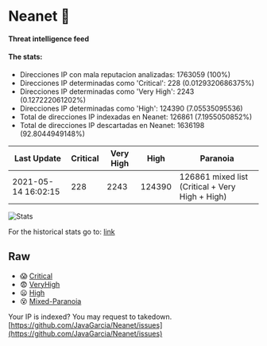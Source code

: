 # Neanet :hocho:
#### Threat intelligence feed
#### The stats:

- Direcciones IP con mala reputacion analizadas: 1763059 (100%)
- Direcciones IP determinadas como 'Critical':  228 (0.0129320686375%)
- Direcciones IP determinadas como 'Very High':  2243 (0.127222061202%)
- Direcciones IP determinadas como 'High':  124390 (7.05535095536)
- Total de direcciones IP indexadas en Neanet:  126861 (7.1955050852%)
- Total de direcciones IP descartadas en Neanet:  1636198 (92.8044949148%)

| Last Update | Critical | Very High | High | Paranoia |
| --- | --- | --- | --- | --- |
| 2021-05-14 16:02:15 | 228 | 2243 | 124390 | 126861 mixed list (Critical + Very High + High)|

![Stats](https://docs.google.com/spreadsheets/d/e/2PACX-1vSnaNMIXVabIpDJjufMlzH7poXnshF3mgd8Is1g9ytUEzVsP5my4Trn8f-xkoLLQ38xpL3HtmUexLo6/pubchart?oid=501124687&format=image)

For the historical stats go to: [link](/stats.csv)
## Raw
- :scream: [Critical](https://raw.githubusercontent.com/JavaGarcia/Neanet/master/blacklists/neanet_critical.txt)
- :fearful: [VeryHigh](https://raw.githubusercontent.com/JavaGarcia/Neanet/master/blacklists/neanet_veryHigh.txtt)
- :frowning: [High](https://raw.githubusercontent.com/JavaGarcia/Neanet/master/blacklists/neanet_high.txt)
- :dizzy_face: [Mixed-Paranoia](https://raw.githubusercontent.com/JavaGarcia/Neanet/master/blacklists/neanet_all.txt)


Your IP is indexed? You may request to takedown. [https://github.com/JavaGarcia/Neanet/issues](https://github.com/JavaGarcia/Neanet/issues)

























































































































































































































































































































































































































































































































































































































































































































































































































































































































































































































































































































































































































































































































































































































































































































































































































































































































































































































































































































































































































































































































































































































































































































































































































































































































































































































































































































































































































































































































































































































































































































































































































































































































































































































































































































































































































































































































































































































































































































































































































































































































































































































































































































































































































































































































































































































































































































































































































































































































































































































































































































































































































































































































































































































































































































































































































































































































































































































































































































































































































































































































































































































































































































































































































































































































































